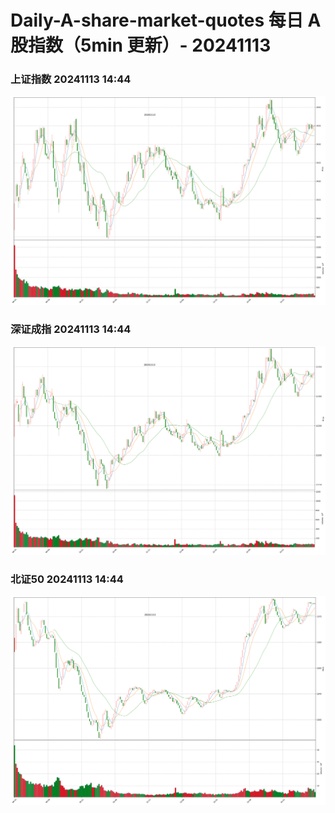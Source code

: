 
# Daily-A-share-market-quotes 每日 A 股指数（5min 更新）- 20241113

### 上证指数 20241113 14:44
![](./fig/2024/11/20241113-sh000001.png)

### 深证成指 20241113 14:44
![](./fig/2024/11/20241113-sz399001.png)

### 北证50 20241113 14:44
![](./fig/2024/11/20241113-bj899050.png)
